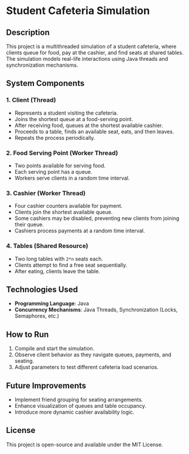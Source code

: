 # Student Cafeteria Simulation

## Description
This project is a multithreaded simulation of a student cafeteria, where clients queue for food, pay at the cashier, and find seats at shared tables. The simulation models real-life interactions using Java threads and synchronization mechanisms.

## System Components

### 1. Client (Thread)
- Represents a student visiting the cafeteria.
- Joins the shortest queue at a food-serving point.
- After receiving food, queues at the shortest available cashier.
- Proceeds to a table, finds an available seat, eats, and then leaves.
- Repeats the process periodically.

### 2. Food Serving Point (Worker Thread)
- Two points available for serving food.
- Each serving point has a queue.
- Workers serve clients in a random time interval.

### 3. Cashier (Worker Thread)
- Four cashier counters available for payment.
- Clients join the shortest available queue.
- Some cashiers may be disabled, preventing new clients from joining their queue.
- Cashiers process payments at a random time interval.

### 4. Tables (Shared Resource)
- Two long tables with `2*n` seats each.
- Clients attempt to find a free seat sequentially.
- After eating, clients leave the table.

## Technologies Used
- **Programming Language**: Java
- **Concurrency Mechanisms**: Java Threads, Synchronization (Locks, Semaphores, etc.)

## How to Run
1. Compile and start the simulation.
2. Observe client behavior as they navigate queues, payments, and seating.
3. Adjust parameters to test different cafeteria load scenarios.

## Future Improvements
- Implement friend grouping for seating arrangements.
- Enhance visualization of queues and table occupancy.
- Introduce more dynamic cashier availability logic.

## License
This project is open-source and available under the MIT License.

